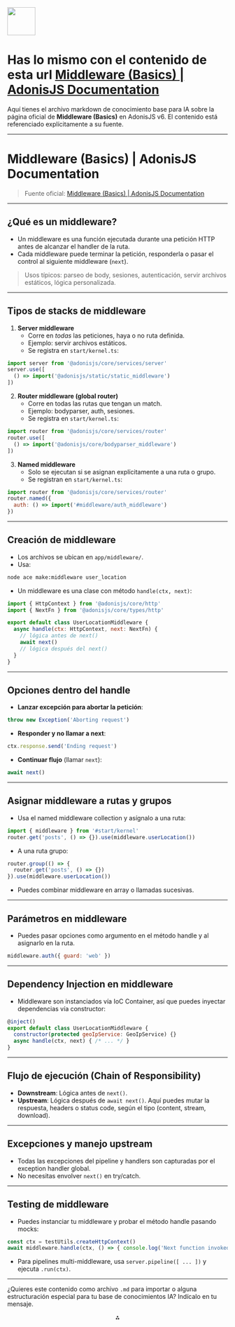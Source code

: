 <img src="https://r2cdn.perplexity.ai/pplx-full-logo-primary-dark%402x.png" style="height:64px;margin-right:32px"/>

# Has lo mismo con el contenido de esta url [Middleware (Basics) | AdonisJS Documentation](https://docs.adonisjs.com/guides/basics/middleware)

Aquí tienes el archivo markdown de conocimiento base para IA sobre la página oficial de **Middleware (Basics)** en AdonisJS v6. El contenido está referenciado explícitamente a su fuente.

***

# Middleware (Basics) | AdonisJS Documentation

> Fuente oficial: [Middleware (Basics) | AdonisJS Documentation](https://docs.adonisjs.com/guides/basics/middleware)

***

## ¿Qué es un middleware?

- Un middleware es una función ejecutada durante una petición HTTP antes de alcanzar el handler de la ruta.
- Cada middleware puede terminar la petición, responderla o pasar el control al siguiente middleware (`next`).

> Usos típicos: parseo de body, sesiones, autenticación, servir archivos estáticos, lógica personalizada.

***

## Tipos de stacks de middleware

1. **Server middleware**
    - Corre en *todas* las peticiones, haya o no ruta definida.
    - Ejemplo: servir archivos estáticos.
    - Se registra en `start/kernel.ts`:

```js
import server from '@adonisjs/core/services/server'
server.use([
  () => import('@adonisjs/static/static_middleware')
])
```

2. **Router middleware (global router)**
    - Corre en todas las rutas que tengan un match.
    - Ejemplo: bodyparser, auth, sesiones.
    - Se registra en `start/kernel.ts`:

```js
import router from '@adonisjs/core/services/router'
router.use([
  () => import('@adonisjs/core/bodyparser_middleware')
])
```

3. **Named middleware**
    - Solo se ejecutan si se asignan explícitamente a una ruta o grupo.
    - Se registran en `start/kernel.ts`:

```js
import router from '@adonisjs/core/services/router'
router.named({
  auth: () => import('#middleware/auth_middleware')
})
```


***

## Creación de middleware

- Los archivos se ubican en `app/middleware/`.
- Usa:

```bash
node ace make:middleware user_location
```

- Un middleware es una clase con método `handle(ctx, next)`:

```js
import { HttpContext } from '@adonisjs/core/http'
import { NextFn } from '@adonisjs/core/types/http'

export default class UserLocationMiddleware {
  async handle(ctx: HttpContext, next: NextFn) {
    // lógica antes de next()
    await next()
    // lógica después del next()
  }
}
```


***

## Opciones dentro del handle

- **Lanzar excepción para abortar la petición**:

```js
throw new Exception('Aborting request')
```

- **Responder y no llamar a next**:

```js
ctx.response.send('Ending request')
```

- **Continuar flujo** (llamar `next`):

```js
await next()
```


***

## Asignar middleware a rutas y grupos

- Usa el named middleware collection y asígnalo a una ruta:

```js
import { middleware } from '#start/kernel'
router.get('posts', () => {}).use(middleware.userLocation())
```

- A una ruta grupo:

```js
router.group(() => {
  router.get('posts', () => {})
}).use(middleware.userLocation())
```

- Puedes combinar middleware en array o llamadas sucesivas.

***

## Parámetros en middleware

- Puedes pasar opciones como argumento en el método handle y al asignarlo en la ruta.

```js
middleware.auth({ guard: 'web' })
```


***

## Dependency Injection en middleware

- Middleware son instanciados vía IoC Container, así que puedes inyectar dependencias vía constructor:

```js
@inject()
export default class UserLocationMiddleware {
  constructor(protected geoIpService: GeoIpService) {}
  async handle(ctx, next) { /* ... */ }
}
```


***

## Flujo de ejecución (Chain of Responsibility)

- **Downstream**: Lógica antes de `next()`.
- **Upstream**: Lógica después de `await next()`. Aquí puedes mutar la respuesta, headers o status code, según el tipo (content, stream, download).

***

## Excepciones y manejo upstream

- Todas las excepciones del pipeline y handlers son capturadas por el exception handler global.
- No necesitas envolver `next()` en try/catch.

***

## Testing de middleware

- Puedes instanciar tu middleware y probar el método handle pasando mocks:

```js
const ctx = testUtils.createHttpContext()
await middleware.handle(ctx, () => { console.log('Next function invoked') })
```

- Para pipelines multi-middleware, usa `server.pipeline([ ... ])` y ejecuta `.run(ctx)`.

***

¿Quieres este contenido como archivo `.md` para importar o alguna estructuración especial para tu base de conocimientos IA? Indícalo en tu mensaje.

<div style="text-align: center">⁂</div>

[^1]: https://docs.adonisjs.com/guides/basics/middleware

